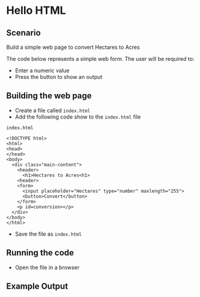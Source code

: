 # Hello HTML

## Scenario

Build a simple web page to convert Hectares to Acres


The code below represents a simple web form. The user will be required to:

* Enter a numeric value
* Press the button to show an output 


## Building the web page

* Create a file called `index.html`
* Add the following code show to the `index.html` file

`index.html` 

```
<!DOCTYPE html>
<html>
<head>
</head>
<body>
  <div class="main-content">
    <header>
      <h1>Hectares to Acres<h1>
    <header>
    <form>
      <input placeholder="Hectares" type="number" maxlength="255">
      <button>Convert</button>
    </form>
    <p id=conversion></p>
  </div>
</body>
</html>
```

* Save the file as `index.html`


## Running the code

* Open the file in a browser

## Example Output

